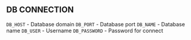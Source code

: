 ## DB CONNECTION

`DB_HOST` - Database domain
`DB_PORT` - Database port
`DB_NAME` - Database name
`DB_USER` - Username
`DB_PASSWORD` - Password for connect

